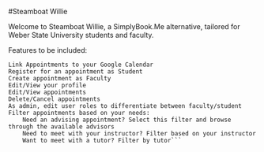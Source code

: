 #Steamboat Willie

Welcome to Steamboat Willie, a SimplyBook.Me alternative, tailored for Weber State University students and faculty.

Features to be included:

    
    Link Appointments to your Google Calendar
    Register for an appointment as Student
    Create appointment as Faculty
    Edit/View your profile
    Edit/View appointments
    Delete/Cancel appointments
    As admin, edit user roles to differentiate between faculty/student
    Filter appointments based on your needs:
        Need an advising appointment? Select this filter and browse through the available advisors
        Need to meet with your instructor? Filter based on your instructor
        Want to meet with a tutor? Filter by tutor```
    
